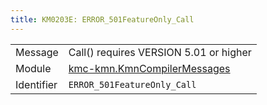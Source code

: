 ```yaml
---
title: KM0203E: ERROR_501FeatureOnly_Call
---
```


|            |           |
|------------|---------- |
| Message    | Call\(\) requires VERSION 5\.01 or higher |
| Module     | [kmc-kmn.KmnCompilerMessages](kmc-kmn.kmncompilermessages) |
| Identifier | `ERROR_501FeatureOnly_Call` |


